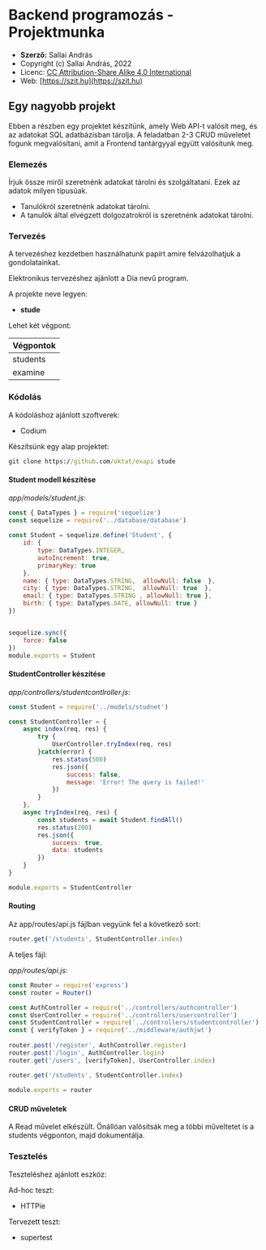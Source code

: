 # Backend programozás - Projektmunka

* **Szerző:** Sallai András
* Copyright (c) Sallai András, 2022
* Licenc: [CC Attribution-Share Alike 4.0 International](https://creativecommons.org/licenses/by-sa/4.0/)
* Web: [https://szit.hu](https://szit.hu)

## Egy nagyobb projekt

Ebben a részben egy projektet készítünk, amely Web API-t valósít meg, és az adatokat SQL adatbázisban tárolja. A feladatban 2-3 CRUD műveletet fogunk megvalósítani, amit a Frontend tantárgyyal együtt valósítunk meg.

### Elemezés

Írjuk össze miről szeretnénk adatokat tárolni és szolgáltatani. Ezek az adatok milyen típusúak.

* Tanulókról szeretnénk adatokat tárolni.
* A tanulók által elvégzett dolgozatrokról is szeretnénk adatokat tárolni.

### Tervezés

A tervezéshez kezdetben használhatunk papírt amire felvázolhatjuk a gondolatainkat.

Elektronikus tervezéshez ajánlott a Dia nevű program.

A projekte neve legyen:

* **stude**

Lehet két végpont:

| Végpontok |
|-|
| students |
| examine |

### Kódolás

A kódoláshoz ajánlott szoftverek:

* Codium

Készítsünk egy alap projektet:

```cmd
git clone https://github.com/oktat/exapi stude
```

#### Student modell készítése

_app/models/student.js_:

```javascript
const { DataTypes } = require('sequelize')
const sequelize = require('../database/database')
 
const Student = sequelize.define('Student', {
    id: { 
        type: DataTypes.INTEGER,
        autoIncrement: true,
        primaryKey: true
    },
    name: { type: DataTypes.STRING,  allowNull: false  },
    city: { type: DataTypes.STRING,  allowNull: true  },
    email: { type: DataTypes.STRING , allowNull: true },
    birth: { type: DataTypes.DATE, allowNull: true }
})


sequelize.sync({
    force: false
})
module.exports = Student
```

#### StudentController készítése

_app/controllers/studentcontlroller.js_:

```javascript
const Student = require('../models/studnet')

const StudentController = {
    async index(req, res) {
        try {
            UserController.tryIndex(req, res)
        }catch(error) {
            res.status(500)
            res.json({
                success: false,
                message: 'Error! The query is failed!'
            })
        }
    },
    async tryIndex(req, res) {
        const students = await Student.findAll()
        res.status(200)
        res.json({
            success: true,
            data: students
        })
    }
}

module.exports = StudentController
```

#### Routing

Az app/routes/api.js fájlban vegyünk fel a következő sort:

```javascript
router.get('/students', StudentController.index)
```

A teljes fájl:

_app/routes/api.js_:

```javascript
const Router = require('express')
const router = Router()

const AuthController = require('../controllers/authcontroller')
const UserController = require('../controllers/usercontroller')
const StudentController = require('../controllers/studentcontroller')
const { verifyToken } = require('../middleware/authjwt')
 
router.post('/register', AuthController.register)
router.post('/login', AuthController.login)
router.get('/users', [verifyToken], UserController.index)

router.get('/students', StudentController.index)
 
module.exports = router
```

#### CRUD műveletek

A Read művelet elkészült. Önállóan valósítsák meg a többi műveltetet is a students végponton, majd dokumentálja.

### Tesztelés

Teszteléshez ajánlott eszköz:

Ad-hoc teszt:

* HTTPie

Tervezett teszt:

* supertest
